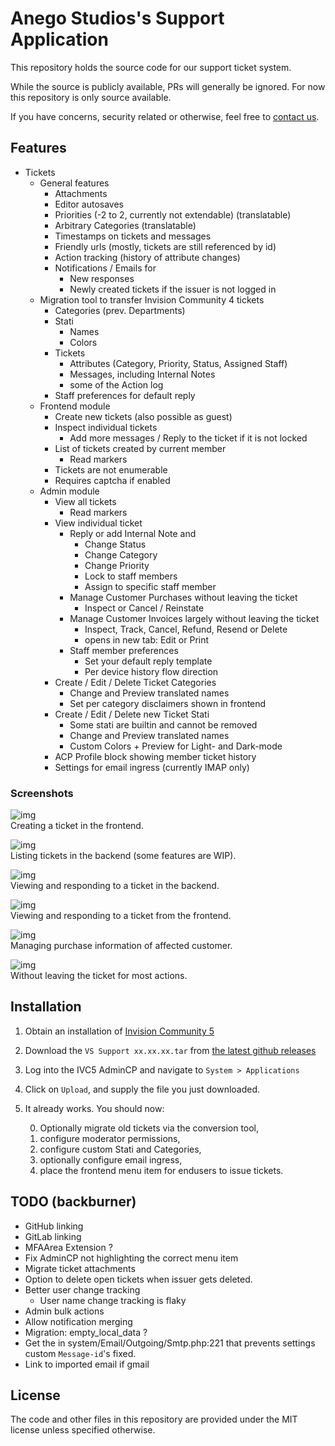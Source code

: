 # Anego Studios's Support Application

This repository holds the source code for our support ticket system. 

While the source is publicly available, PRs will generally be ignored. For now this repository is only source available.

If you have concerns, security related or otherwise, feel free to [contact us](https://www.vintagestory.at/support/).


## Features

- Tickets
	- General features
		- Attachments
		- Editor autosaves
		- Priorities (-2 to 2, currently not extendable) (translatable)
		- Arbitrary Categories (translatable)
		- Timestamps on tickets and messages
		- Friendly urls (mostly, tickets are still referenced by id)
		- Action tracking (history of attribute changes)
		- Notifications / Emails for
			- New responses
			- Newly created tickets if the issuer is not logged in
	- Migration tool to transfer Invision Community 4 tickets 
		- Categories (prev. Departments)
		- Stati
			- Names
			- Colors
		- Tickets
			- Attributes (Category, Priority, Status, Assigned Staff)
			- Messages, including Internal Notes
			- some of the Action log
		- Staff preferences for default reply
	- Frontend module
		- Create new tickets (also possible as guest)
		- Inspect individual tickets
			- Add more messages / Reply to the ticket if it is not locked
		- List of tickets created by current member
			- Read markers
		- Tickets are not enumerable
		- Requires captcha if enabled
	- Admin module
		- View all tickets
			- Read markers
		- View individual ticket
			- Reply or add Internal Note and
				- Change Status
				- Change Category
				- Change Priority
				- Lock to staff members
				- Assign to specific staff member
			- Manage Customer Purchases without leaving the ticket
				- Inspect or Cancel / Reinstate
			- Manage Customer Invoices largely without leaving the ticket
				- Inspect, Track, Cancel, Refund, Resend or Delete
				- opens in new tab: Edit or Print
			- Staff member preferences
				- Set your default reply template
				- Per device history flow direction
		- Create / Edit / Delete Ticket Categories
			- Change and Preview translated names
			- Set per category disclaimers shown in frontend
		- Create / Edit / Delete new Ticket Stati
			- Some stati are builtin and cannot be removed
			- Change and Preview translated names
			- Custom Colors + Preview for Light- and Dark-mode
		- ACP Profile block showing member ticket history
		- Settings for email ingress (currently IMAP only)

### Screenshots

![img](.doc/ticket_create.jpg)  
Creating a ticket in the frontend.

![img](.doc/ticket_admin_list.jpg)  
Listing tickets in the backend (some features are WIP).

![img](.doc/ticket_admin_view.jpg)  
Viewing and responding to a ticket in the backend.

![img](.doc/ticket_view.jpg)  
Viewing and responding to a ticket from the frontend.

![img](.doc/ticket_admin_view_purchases.jpg)  
Managing purchase information of affected customer.

![img](.doc/ticket_admin_view_purchases_overlay.jpg)  
Without leaving the ticket for most actions.

## Installation

1. Obtain an installation of [Invision Community 5](https://invisioncommunity.com/)
2. Download the `VS Support xx.xx.xx.tar` from [the latest github releases](https://github.com/anegostudios/IVC5-Support-Application/releases/latest)
3. Log into the IVC5 AdminCP and navigate to `System > Applications`
4. Click on `Upload`, and supply the file you just downloaded.
5. It already works. You should now:

	0. Optionally migrate old tickets via the conversion tool,
	1. configure moderator permissions,
	2. configure custom Stati and Categories,
	3. optionally configure email ingress,
	4. place the frontend menu item for endusers to issue tickets.

## TODO (backburner)

- GitHub linking
- GitLab linking
- MFAArea Extension ?
- Fix AdminCP not highlighting the correct menu item
- Migrate ticket attachments
- Option to delete open tickets when issuer gets deleted.
- Better user change tracking
	- User name change tracking is flaky
- Admin bulk actions
- Allow notification merging
- Migration: empty_local_data ?
- Get the in system/Email/Outgoing/Smtp.php:221 that prevents settings custom `Message-id`'s fixed.
- Link to imported email if gmail


## License

The code and other files in this repository are provided under the MIT license unless specified otherwise.
